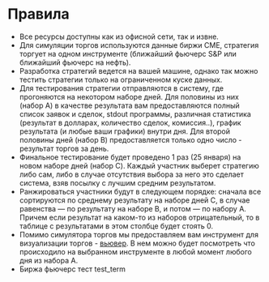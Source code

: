 # Правила

- Все ресурсы доступны как из офисной сети, так и извне.
- Для симуляции торгов используются данные биржи CME, стратегия торгует на одном инструменте (ближайший фьючерс S&P или ближайший фьючерс на нефть).
- Разработка стратегий ведется на вашей машине, однако так можно тестить стратегии только на ограниченном куске данных.
- Для тестирования стратегии отправляются в систему, где прогоняются на некотором наборе дней. Для половины из них (набор A) в качестве результата вам предоставляются полный список заявок и сделок, stdout программы, различная статистика (результат в долларах, количество сделок, комиссия..), график результата (и любые ваши графики) внутри дня. Для второй половины дней (набор B) предоставляется только одно число - результат торгов за день.
- Финальное тестирование будет проведено 1 раз (25 января) на новом наборе дней (набор C). Каждый участник выберет стратегию либо сам, либо в случае отсутствия выбора за него это сделает система, взяв посылку с лучшим средним результатом.
- Ранжироваться участники будут в следующем порядке: сначала все сортируются по среднему результату на наборе дней C, в случае равенства — по результату на наборе B, и потом — по набору A. Причем если результат на каком-то из наборов отрицательный, то в таблице с результатами в этом столбце будет стоять 0.
- Помимо симулятора торгов мы предоставляем вам инструмент для визуализации торгов - [вьювер](book.viewer.url). В нем можно будет посмотреть что происходило на выбранном инструменте в любой момент любого дня из набора A.
- Биржа фьючерс тест test_term 
